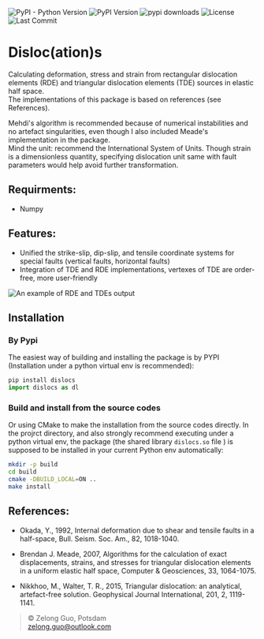 ![PyPI - Python Version](https://img.shields.io/pypi/pyversions/dislocs)
![PyPI Version](https://img.shields.io/pypi/v/dislocs)
![pypi downloads](https://img.shields.io/pypi/dm/dislocs)
![License](https://img.shields.io/pypi/l/dislocs?)
![Last Commit](https://img.shields.io/github/last-commit/ZelongGuo/dislocs)

# Disloc(ation)s

Calculating deformation, stress and strain from rectangular dislocation elements (RDE) and triangular
dislocation elements (TDE) sources in elastic half space.  
The implementations of this package is based on references (see References).


Mehdi's algorithm is recommended because of numerical instabilities and no artefact singularities, even though I also included Meade's implementation in the package.  
Mind the unit: recommend the International System of Units. Though strain is a dimensionless quantity, specifying dislocation unit same with fault parameters would help avoid further transformation.
## Requirments:  
- Numpy

## Features:
- Unified the strike-slip, dip-slip, and tensile coordinate systems for special faults (vertical faults, horizontal faults)
- Integration of TDE and RDE implementations, vertexes of TDE are order-free, more user-friendly

![An example of RDE and TDEs output](./tests/displacement_field.png)

## Installation
### By Pypi
The easiest way of building and installing the package is by PYPI (Installation under a python virtual env is recommended):  
```python
pip install dislocs
import dislocs as dl
```

### Build and install from the source codes
Or using CMake to make the installation from the source codes directly. In the projrct directory, and also strongly recommend executing under a python virtual env, the package (the shared library `dislocs.so` file ) is supposed to be installed in your current Python env automatically:  
```sh
mkdir -p build
cd build
cmake -DBUILD_LOCAL=ON ..
make install
```

## References:  
- Okada, Y., 1992, Internal deformation due to shear and tensile faults in a half-space, Bull. Seism. Soc. Am., 82, 1018-1040.

- Brendan J. Meade, 2007, Algorithms for the calculation of exact displacements, strains, and stresses for triangular dislocation elements in a uniform elastic half space, Computer & Geosciences, 33, 1064-1075.

- Nikkhoo, M., Walter, T. R., 2015, Triangular dislocation: an analytical, artefact-free solution.  Geophysical Journal International, 201, 2, 1119-1141.

> :copyright: Zelong Guo, Potsdam  
zelong.guo@outlook.com



